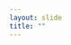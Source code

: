 ```yaml
---
layout: slide
title: ""
---
```


<section data-background-image="assets/images/Slide46.png" data-background-size="70%" data-background-position="center"></section>
